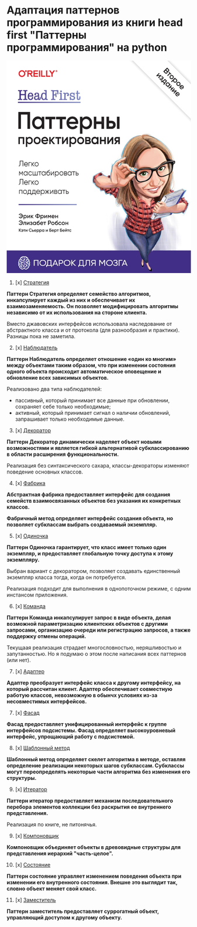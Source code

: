 # Адаптация паттернов программирования из книги head first "Паттерны программирования" на python

![Обложка книги](img/book_img.jpg)

1. [x] [Стратегия](chapter_1_strategy/main.py)

**Паттерн Стратегия определяет семейство алгоритмов, инкапсулирует каждый из них и обеспечивает их взаимозаменяемость. Он позволяет модифицировать алгоритмы независимо от их использования на стороне клиента.**

Вместо джавовских интерфейсов использовала наследование от абстрактного класса и от протокола (для разнообразия и практики). Разницы пока не заметила.

2. [x] [Наблюдатель](chapter_2_observer/main.py)

**Паттерн Наблюдатель определяет отношение «один ко многим» между объектами таким образом, что при изменении состояния одного объекта происходит автоматическое оповещение и обновление всех зависимых объектов.**

Реализовано два типа наблюдателей:

- пассивный, который принимает все данные при обновлении, сохраняет себе только необходимые;
- активный, который принимает сигнал о наличии обновлений, запрашивает только необходимые данные.

3. [x] [Декоратор](chapter_3_decorator/main.py)

**Паттерн Декоратор динамически наделяет объект новыми возможностями и является гибкой альтернативой субклассированию в области расширения функциональности.**

Реализация без синтаксического сахара, классы-декораторы изменяют поведение основных классов.

4. [x] [Фабрика](chapter_4_factory/main.py)

**Абстрактная фабрика предоставляет интерфейс для создания семейств взаимосвязанных объектов без указания их конкретных классов.**

**Фабричный метод определяет интерфейс создания объекта, но позволяет субклассам выбрать создаваемый экземпляр.**


5. [x] [Одиночка](chapter_5_singleton/main.py)

**Паттерн Одиночка гарантирует, что класс имеет только один экземпляр, и предоставляет глобальную точку доступа к этому экземпляру.**

Выбран вариант с декоратором, позволяет создавать единственный экземпляр класса тогда, когда он потребуется.

Реализация подходит для выполнения в однопоточном режиме, с одним инстансом приложения.

6. [x] [Команда](chapter_6_command/main.py)

**Паттерн Команда инкапсулирует запрос в виде объекта, делая возможной параметризацию клиентских объектов с другими запросами, организацию очереди или регистрацию запросов, а также поддержку отмены операций.**

Текущаая реализация страдает многословностью, неряшливостью и запутанностью. Но я подумаю о этом после написания всех паттернов (или нет).

7. [x] [Адаптер](chapter_7_adapter/main.py)

**Адаптер преобразует интерфейс класса к другому интерфейсу, на который рассчитан клиент. Адаптер обеспечивает совместную работую классов, невозможную в обынчх условиях из-за несовместимых интерфейсов.**

7. [x] [Фасад](chapter_7_facade/main.py)

**Фасад предоставляет унифицированный интерфейс к группе интерфейсов подсистемы. Фасад определяет высокоуровневый интерфейс, упрощающий работу с подсистемой.**

8. [x] [Шаблонный метод](chapter_8_template_method/main.py)

**Шаблонный метод определяет скелет алгоритма в методе, оставляя определение реализации некоторых шагов субклассам. Субклассы могут переопределять некоторые части алгоритма без изменения его структуры.**

9. [x] [Итератор](chapter_9_iterator/main.py)

**Паттерн итератор предоставляет механизм последовательного перебора элементов коллекции без раскрытия ее внутреннего представления.**

Реализация по книге, не питонячья.

9. [x] [Компоновщик](chapter_9_composite/main.py)

**Компоновщик объединяет объекты в древовидные структуры для представления иерархий "часть-целое".**

10. [x] [Состояние](chapter_10_state/main.py)

**Паттерн состояние управляет изменением поведения объекта при изменении его внутренного состояния. Внешне это выглядит так, словно объект меняет свой класс.**

11. [x] [Заместитель](chapter_11_proxy/main.py)

**Паттерн заместитель предоставляет суррогатный объект, управляющий доступом к другому объекту.**
